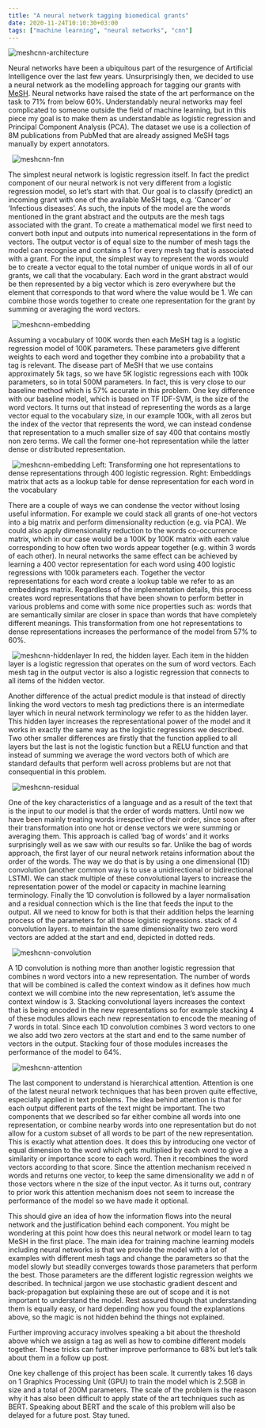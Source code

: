```yaml
---
title: "A neural network tagging biomedical grants"
date: 2020-11-24T10:10:30+03:00
tags: ["machine learning", "neural networks", "cnn"]
---
```

![meshcnn-architecture](/images/meshcnn-architecture.png#center)
&nbsp;

Neural networks have been a ubiquitous part of the resurgence of Artificial Intelligence over the last few years. Unsurprisingly then, we decided to use a neural network as the modelling approach for tagging our grants with [MeSH](https://en.wikipedia.org/wiki/Medical_Subject_Headings). Neural networks have raised the state of the art performance on the task to 71% from below 60%. Understandably neural networks may feel complicated to someone outside the field of machine learning, but in this piece my goal is to make them as understandable as logistic regression and Principal Component Analysis (PCA). The dataset we use is a collection of 8M publications from PubMed that are already assigned MeSH tags manually by expert annotators.

&nbsp;
![meshcnn-fnn](/images/meshcnn-fnn.png#center)
&nbsp;

The simplest neural network is logistic regression itself. In fact the predict component of our neural network is not very different from a logistic regression model, so let’s start with that. Our goal is to classify (predict) an incoming grant with one of the available MeSH tags, e.g. ‘Cancer’ or ‘Infectious diseases’. As such, the inputs of the model are the words mentioned in the grant abstract and the outputs are the mesh tags associated with the grant. To create a mathematical model we first need to convert both input and outputs into numerical representations in the form of vectors. The output vector is of equal size to the number of mesh tags the model can recognise and contains a 1 for every mesh tag that is associated with a grant. For the input, the simplest way to represent the words would be to create a vector equal to the total number of unique words in all of our grants, we call that the vocabulary. Each word in the grant abstract would be then represented by a big vector which is zero everywhere but the element that corresponds to that word where the value would be 1. We can combine those words together to create one representation for the grant by summing or averaging the word vectors.

&nbsp;
![meshcnn-embedding](/images/meshcnn-embedding.png#center)
&nbsp;

Assuming a vocabulary of 100K words then each MeSH tag is a logistic regression model of 100K parameters. These parameters give different weights to each word and together they combine into a probability that a tag is relevant. The disease part of MeSH that we use contains approximately 5k tags, so we have 5K logistic regressions each with 100k parameters, so in total 500M parameters. In fact, this is very close to our baseline method which is 57% accurate in this problem. One key difference with our baseline model, which is based on TF IDF-SVM, is the size of the word vectors. It turns out that instead of representing the words as a large vector equal to the vocabulary size, in our example 100k, with all zeros but the index of the vector that represents the word, we can instead condense that representation to a much smaller size of say 400 that contains mostly non zero terms. We call the former one-hot representation while the latter dense or distributed representation.

&nbsp;
![meshcnn-embedding](/images/meshcnn-embedding2.png#center)
Left: Transforming one hot representations to dense representations through 400 logistic regression. Right: Embeddings matrix that acts as a lookup table for dense representation for each word in the vocabulary
&nbsp;

There are a couple of ways we can condense the vector without losing useful information. For example we could stack all grants of one-hot vectors into a big matrix and perform dimensionality reduction (e.g. via PCA). We could also apply dimensionality reduction to the words co-occurrence matrix, which in our case would be a 100K by 100K matrix with each value corresponding to how often two words appear together (e.g. within 3 words of each other). In neural networks the same effect can be achieved by learning a 400 vector representation for each word using 400 logistic regressions with 100k parameters each. Together the vector representations for each word create a lookup table we refer to as an embeddings matrix. Regardless of the implementation details, this process creates word representations that have been shown to perform better in various problems and come with some nice properties such as: words that are semantically similar are closer in space than words that have completely different meanings. This transformation from one hot representations to dense representations increases the performance of the model from 57% to 60%.

&nbsp;
![meshcnn-hiddenlayer](/images/meshcnn-hiddenlayer.png#center)
In red, the hidden layer. Each item in the hidden layer is a logistic regression that operates on the sum of word vectors. Each mesh tag in the output vector is also a logistic regression that connects to all items of the hidden vector.
&nbsp;

Another difference of the actual predict module is that instead of directly linking the word vectors to mesh tag predictions there is an intermediate layer which in neural network terminology we refer to as the hidden layer. This hidden layer increases the representational power of the model and it works in exactly the same way as the logistic regressions we described. Two other smaller differences are firstly that the function applied to all layers but the last is not the logistic function but a RELU function and that instead of summing we average the word vectors both of which are standard defaults that perform well across problems but are not that consequential in this problem.

&nbsp;
![meshcnn-residual](/images/meshcnn-residual.png#center)
&nbsp;

One of the key characteristics of a language and as a result of the text that is the input to our model is that the order of words matters. Until now we have been mainly treating words irrespective of their order, since soon after their transformation into one hot or dense vectors we were summing or averaging them. This approach is called ‘bag of words’ and it works surprisingly well as we saw with our results so far. Unlike the bag of words approach, the first layer of our neural network retains information about the order of the words. The way we do that is by using a one dimensional (1D) convolution (another common way is to use a unidirectional or bidirectional LSTM). We can stack multiple of these convolutional layers to increase the representation power of the model or capacity in machine learning terminology. Finally the 1D convolution is followed by a layer normalisation and a residual connection which is the line that feeds the input to the output. All we need to know for both is that their addition helps the learning process of the parameters for all those logistic regressions.
stack of 4 convolution layers. to maintain the same dimensionality two zero word vectors are added at the start and end, depicted in dotted reds.

&nbsp;
![meshcnn-convolution](/images/meshcnn-convolution.png#center)
&nbsp;

A 1D convolution is nothing more than another logistic regression that combines n word vectors into a new representation. The number of words that will be combined is called the context window as it defines how much context we will combine into the new representation, let’s assume the context window is 3. Stacking convolutional layers increases the context that is being encoded in the new representations so for example stacking 4 of these modules allows each new representation to encode the meaning of 7 words in total. Since each 1D convolution combines 3 word vectors to one we also add two zero vectors at the start and end to the same number of vectors in the output. Stacking four of those modules increases the performance of the model to 64%.

&nbsp;
![meshcnn-attention](/images/meshcnn-attention.png#center)
&nbsp;

The last component to understand is hierarchical attention. Attention is one of the latest neural network techniques that has been proven quite effective, especially applied in text problems. The idea behind attention is that for each output different parts of the text might be important. The two components that we described so far either combine all words into one representation, or combine nearby words into one representation but do not allow for a custom subset of all words to be part of the new representation. This is exactly what attention does. It does this by introducing one vector of equal dimension to the word which gets multiplied by each word to give a similarity or importance score to each word. Then it recombines the word vectors according to that score. Since the attention mechanism received n words and returns one vector, to keep the same dimensionality we add n of those vectors where n the size of the input vector. As it turns out, contrary to prior work this attention mechanism does not seem to increase the performance of the model so we have made it optional.

This should give an idea of how the information flows into the neural network and the justification behind each component. You might be wondering at this point how does this neural network or model learn to tag MeSH in the first place. The main idea for training machine learning models including neural networks is that we provide the model with a lot of examples with different mesh tags and change the parameters so that the model slowly but steadily converges towards those parameters that perform the best. Those parameters are the different logistic regression weights we described. In technical jargon we use stochastic gradient descent and back-propagation but explaining these are out of scope and it is not important to understand the model. Rest assured though that understanding them is equally easy, or hard depending how you found the explanations above, so the magic is not hidden behind the things not explained.

Further improving accuracy involves speaking a bit about the threshold above which we assign a tag as well as how to combine different models together. These tricks can further improve performance to 68% but let’s talk about them in a follow up post.

One key challenge of this project has been scale. It currently takes 16 days on 1 Graphics Processing Unit (GPU) to train the model which is 2.5GB in size and a total of 200M parameters. The scale of the problem is the reason why it has also been difficult to apply state of the art techniques such as BERT. Speaking about BERT and the scale of this problem will also be delayed for a future post. Stay tuned.